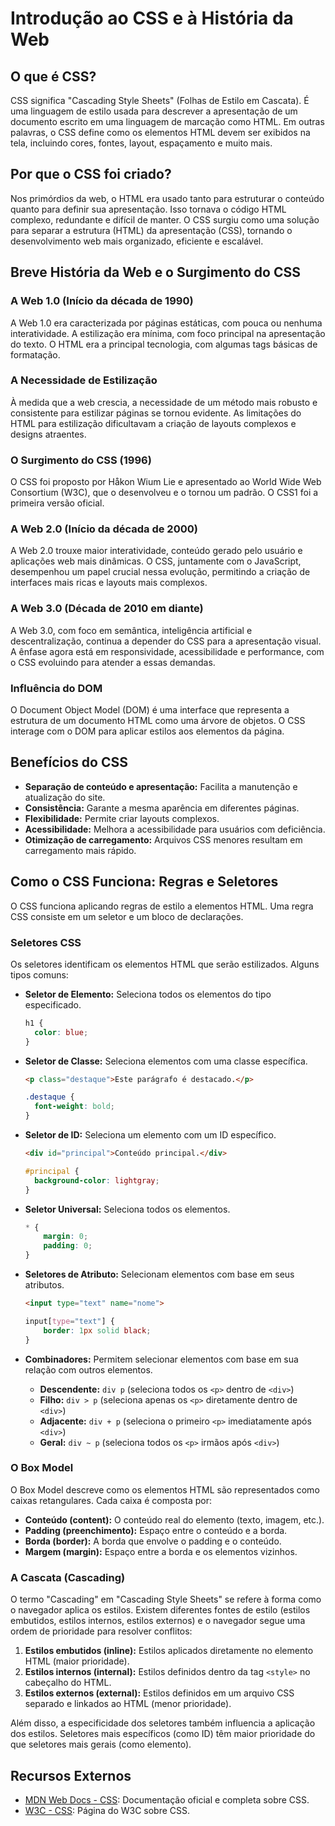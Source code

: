 # Introdução ao CSS e à História da Web

## O que é CSS?

CSS significa "Cascading Style Sheets" (Folhas de Estilo em Cascata). É uma linguagem de estilo usada para descrever a apresentação de um documento escrito em uma linguagem de marcação como HTML. Em outras palavras, o CSS define como os elementos HTML devem ser exibidos na tela, incluindo cores, fontes, layout, espaçamento e muito mais.

## Por que o CSS foi criado?

Nos primórdios da web, o HTML era usado tanto para estruturar o conteúdo quanto para definir sua apresentação. Isso tornava o código HTML complexo, redundante e difícil de manter. O CSS surgiu como uma solução para separar a estrutura (HTML) da apresentação (CSS), tornando o desenvolvimento web mais organizado, eficiente e escalável.

## Breve História da Web e o Surgimento do CSS

### A Web 1.0 (Início da década de 1990)

A Web 1.0 era caracterizada por páginas estáticas, com pouca ou nenhuma interatividade. A estilização era mínima, com foco principal na apresentação do texto. O HTML era a principal tecnologia, com algumas tags básicas de formatação.

### A Necessidade de Estilização

À medida que a web crescia, a necessidade de um método mais robusto e consistente para estilizar páginas se tornou evidente. As limitações do HTML para estilização dificultavam a criação de layouts complexos e designs atraentes.

### O Surgimento do CSS (1996)

O CSS foi proposto por Håkon Wium Lie e apresentado ao World Wide Web Consortium (W3C), que o desenvolveu e o tornou um padrão. O CSS1 foi a primeira versão oficial.

### A Web 2.0 (Início da década de 2000)

A Web 2.0 trouxe maior interatividade, conteúdo gerado pelo usuário e aplicações web mais dinâmicas. O CSS, juntamente com o JavaScript, desempenhou um papel crucial nessa evolução, permitindo a criação de interfaces mais ricas e layouts mais complexos.

### A Web 3.0 (Década de 2010 em diante)

A Web 3.0, com foco em semântica, inteligência artificial e descentralização, continua a depender do CSS para a apresentação visual. A ênfase agora está em responsividade, acessibilidade e performance, com o CSS evoluindo para atender a essas demandas.

### Influência do DOM

O Document Object Model (DOM) é uma interface que representa a estrutura de um documento HTML como uma árvore de objetos. O CSS interage com o DOM para aplicar estilos aos elementos da página.

## Benefícios do CSS

*   **Separação de conteúdo e apresentação:** Facilita a manutenção e atualização do site.
*   **Consistência:** Garante a mesma aparência em diferentes páginas.
*   **Flexibilidade:** Permite criar layouts complexos.
*   **Acessibilidade:** Melhora a acessibilidade para usuários com deficiência.
*   **Otimização de carregamento:** Arquivos CSS menores resultam em carregamento mais rápido.

## Como o CSS Funciona: Regras e Seletores

O CSS funciona aplicando regras de estilo a elementos HTML. Uma regra CSS consiste em um seletor e um bloco de declarações.

### Seletores CSS

Os seletores identificam os elementos HTML que serão estilizados. Alguns tipos comuns:

*   **Seletor de Elemento:** Seleciona todos os elementos do tipo especificado.

    ```css
    h1 {
      color: blue;
    }
    ```

*   **Seletor de Classe:** Seleciona elementos com uma classe específica.

    ```html
    <p class="destaque">Este parágrafo é destacado.</p>
    ```

    ```css
    .destaque {
      font-weight: bold;
    }
    ```

*   **Seletor de ID:** Seleciona um elemento com um ID específico.

    ```html
    <div id="principal">Conteúdo principal.</div>
    ```

    ```css
    #principal {
      background-color: lightgray;
    }
    ```

*   **Seletor Universal:** Seleciona todos os elementos.

    ```css
    * {
        margin: 0;
        padding: 0;
    }
    ```

*   **Seletores de Atributo:** Selecionam elementos com base em seus atributos.

    ```html
    <input type="text" name="nome">
    ```

    ```css
    input[type="text"] {
        border: 1px solid black;
    }
    ```

*   **Combinadores:** Permitem selecionar elementos com base em sua relação com outros elementos.
    *   **Descendente:** `div p` (seleciona todos os `<p>` dentro de `<div>`)
    *   **Filho:** `div > p` (seleciona apenas os `<p>` diretamente dentro de `<div>`)
    *   **Adjacente:** `div + p` (seleciona o primeiro `<p>` imediatamente após `<div>`)
    *   **Geral:** `div ~ p` (seleciona todos os `<p>` irmãos após `<div>`)

### O Box Model

O Box Model descreve como os elementos HTML são representados como caixas retangulares. Cada caixa é composta por:

*   **Conteúdo (content):** O conteúdo real do elemento (texto, imagem, etc.).
*   **Padding (preenchimento):** Espaço entre o conteúdo e a borda.
*   **Borda (border):** A borda que envolve o padding e o conteúdo.
*   **Margem (margin):** Espaço entre a borda e os elementos vizinhos.

### A Cascata (Cascading)

O termo "Cascading" em "Cascading Style Sheets" se refere à forma como o navegador aplica os estilos. Existem diferentes fontes de estilo (estilos embutidos, estilos internos, estilos externos) e o navegador segue uma ordem de prioridade para resolver conflitos:

1.  **Estilos embutidos (inline):** Estilos aplicados diretamente no elemento HTML (maior prioridade).
2.  **Estilos internos (internal):** Estilos definidos dentro da tag `<style>` no cabeçalho do HTML.
3.  **Estilos externos (external):** Estilos definidos em um arquivo CSS separado e linkados ao HTML (menor prioridade).

Além disso, a especificidade dos seletores também influencia a aplicação dos estilos. Seletores mais específicos (como ID) têm maior prioridade do que seletores mais gerais (como elemento).

## Recursos Externos

*   [MDN Web Docs - CSS](https://developer.mozilla.org/pt-BR/docs/Web/CSS): Documentação oficial e completa sobre CSS.
*   [W3C - CSS](https://www.w3.org/Style/CSS/): Página do W3C sobre CSS.



